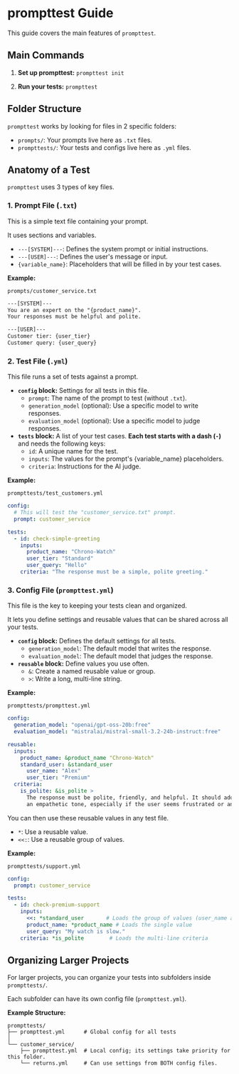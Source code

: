 # prompttest Guide

This guide covers the main features of `prompttest`.

## Main Commands

1.  **Set up prompttest:** `prompttest init`

2.  **Run your tests:** `prompttest`

## Folder Structure

`prompttest` works by looking for files in 2 specific folders:

-   `prompts/`: Your prompts live here as `.txt` files.
-   `prompttests/`: Your tests and configs live here as `.yml` files.

## Anatomy of a Test

`prompttest` uses 3 types of key files.

### 1. Prompt File (`.txt`)

This is a simple text file containing your prompt.

It uses sections and variables.

-   `---[SYSTEM]---`: Defines the system prompt or initial instructions.
-   `---[USER]---`: Defines the user's message or input.
-   `{variable_name}`: Placeholders that will be filled in by your test cases.

**Example:**

`prompts/customer_service.txt`

```txt
---[SYSTEM]---
You are an expert on the "{product_name}".
Your responses must be helpful and polite.

---[USER]---
Customer tier: {user_tier}
Customer query: {user_query}
```

### 2. Test File (`.yml`)

This file runs a set of tests against a prompt.

-   **`config` block:** Settings for all tests in this file.
    -   `prompt`: The name of the prompt to test (without `.txt`).
    -   `generation_model` (optional): Use a specific model to write responses.
    -   `evaluation_model` (optional): Use a specific model to judge responses.
-   **`tests` block:** A list of your test cases. **Each test starts with a dash (`-`)** and needs the following keys:
    -   `id`: A unique name for the test.
    -   `inputs`: The values for the prompt's {variable_name} placeholders.
    -   `criteria`: Instructions for the AI judge.

**Example:**

`prompttests/test_customers.yml`

```yaml
config:
  # This will test the "customer_service.txt" prompt.
  prompt: customer_service

tests:
  - id: check-simple-greeting
    inputs:
      product_name: "Chrono-Watch"
      user_tier: "Standard"
      user_query: "Hello"
    criteria: "The response must be a simple, polite greeting."
```

### 3. Config File (`prompttest.yml`)

This file is the key to keeping your tests clean and organized.

It lets you define settings and reusable values that can be shared across all your tests.

-   **`config` block:** Defines the default settings for all tests.
    -   `generation_model`: The default model that writes the response.
    -   `evaluation_model`: The default model that judges the response.
-   **`reusable` block:** Define values you use often.
    -   `&`: Create a named reusable value or group.
    -   `>`: Write a long, multi-line string.

**Example:**

`prompttests/prompttest.yml`

```yaml
config:
  generation_model: "openai/gpt-oss-20b:free"
  evaluation_model: "mistralai/mistral-small-3.2-24b-instruct:free"

reusable:
  inputs:
    product_name: &product_name "Chrono-Watch"
    standard_user: &standard_user
      user_name: "Alex"
      user_tier: "Premium"
  criteria:
    is_polite: &is_polite >
      The response must be polite, friendly, and helpful. It should adopt
      an empathetic tone, especially if the user seems frustrated or angry.
```

You can then use these reusable values in any test file.

-   `*`: Use a reusable value.
-   `<<:`: Use a reusable group of values.

**Example:**

`prompttests/support.yml`

```yaml
config:
  prompt: customer_service

tests:
  - id: check-premium-support
    inputs:
      <<: *standard_user       # Loads the group of values (user_name and user_tier)
      product_name: *product_name # Loads the single value
      user_query: "My watch is slow."
    criteria: *is_polite        # Loads the multi-line criteria
```

## Organizing Larger Projects

For larger projects, you can organize your tests into subfolders inside `prompttests/`.

Each subfolder can have its own config file (`prompttest.yml`).

**Example Structure:**

```
prompttests/
├── prompttest.yml      # Global config for all tests
│
└── customer_service/
    ├── prompttest.yml  # Local config; its settings take priority for this folder.
    └── returns.yml     # Can use settings from BOTH config files.
```
